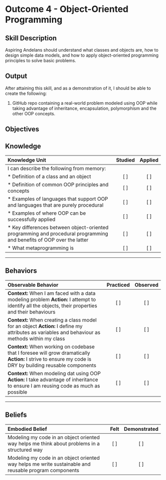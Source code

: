 # Outcome 4 - Object-Oriented Programming

**Skill Description**
----------
Aspiring Andelans should understand what classes and objects are, how to design simple data models, and how to apply object-oriented programming principles to solve basic problems.


**Output**
----------
After attaining this skill, and as a demonstration of it, I should be able to create the following:

1. GitHub repo containing a real-world problem modeled using OOP while taking advantage of inheritance, encapsulation, polymorphism and the other OOP concepts.


**Objectives**
----------

## **Knowledge**


| Knowledge Unit   |      Studied      | Applied |
|:-------------|:------------------:|:--------:|
| I can describe the following from memory: | | |
| * Definition of a class and an object | [ ] | [ ]  |
| * Definition of common OOP principles and concepts |   [ ]   |   [ ] |
| * Examples of languages that support OOP and languages that are purely procedural | [ ] |    [ ] |
| * Examples of where OOP can be successfully applied | [ ] |    [ ] |
| * Key differences between object-oriented programming and procedural programming and benefits of OOP over the latter | [ ] |    [ ] |
| * What metaprogramming is | [ ] |    [ ] |


----------


## **Behaviors**


| Observable Behavior   |      Practiced      | Observed |
|:-------------|:------------------:|:--------:|
| **Context:** When I am faced with a data modeling problem **Action:** I attempt to identify all the objects, their properties and their behaviours | [ ] | [ ]  |
| **Context:** When creating a class model for an object **Action:** I define my attributes as variables and behaviour as methods within my class | [ ] |    [ ] |
| **Context:** When working on codebase that I foresee will grow dramatically **Action:** I strive to ensure my code is DRY by building reusable components |   [ ]   |   [ ] |
| **Context:** When modeling dat using OOP **Action:** I take advantage of inheritance to ensure I am reusing code as much as possible | [ ] |    [ ] |

----------


## **Beliefs**


| Embodied Belief   |      Felt      | Demonstrated |
|:-------------|:------------------:|:--------:|
| Modeling my code in an object oriented way helps me think about problems in a structured way |   [ ]   |   [ ] |
| Modeling my code in an object oriented way helps me write sustainable and reusable program components |   [ ]   |   [ ] |
